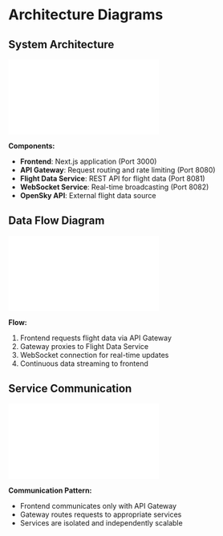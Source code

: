 # Architecture Diagrams

## System Architecture

![System Architecture](system-architecture.mmd)

**Components:**
- **Frontend**: Next.js application (Port 3000)
- **API Gateway**: Request routing and rate limiting (Port 8080)
- **Flight Data Service**: REST API for flight data (Port 8081)
- **WebSocket Service**: Real-time broadcasting (Port 8082)
- **OpenSky API**: External flight data source

## Data Flow Diagram

![Data Flow](data-flow.mmd)

**Flow:**
1. Frontend requests flight data via API Gateway
2. Gateway proxies to Flight Data Service
3. WebSocket connection for real-time updates
4. Continuous data streaming to frontend

## Service Communication

![Service Communication](service-communication.mmd)

**Communication Pattern:**
- Frontend communicates only with API Gateway
- Gateway routes requests to appropriate services
- Services are isolated and independently scalable